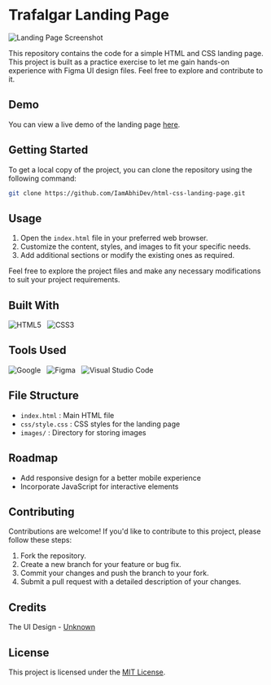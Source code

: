 # Trafalgar Landing Page

![Landing Page Screenshot](./screenshots/screenshot.png)

This repository contains the code for a simple HTML and CSS landing page. This project is built as a practice exercise to let me gain hands-on experience with Figma UI design files. Feel free to explore and contribute to it.

## Demo

You can view a live demo of the landing page [here](https://example.com "Demo").

## Getting Started

To get a local copy of the project, you can clone the repository using the following command:

```bash
git clone https://github.com/IamAbhiDev/html-css-landing-page.git
```

## Usage

1. Open the `index.html` file in your preferred web browser.
2. Customize the content, styles, and images to fit your specific needs.
3. Add additional sections or modify the existing ones as required.

Feel free to explore the project files and make any necessary modifications to suit your project requirements.

## Built With

![HTML5](https://img.shields.io/badge/html5-%23E34F26.svg?style=for-the-badge&logo=html5&logoColor=white) &nbsp;
![CSS3](https://img.shields.io/badge/css3-%231572B6.svg?style=for-the-badge&logo=css3&logoColor=white) &nbsp;

## Tools Used

![Google](https://img.shields.io/badge/google-DA4437?style=for-the-badge&logo=google&logoColor=white) &nbsp;
![Figma](https://img.shields.io/badge/Figma-F24E1E?style=for-the-badge&logo=figma&logoColor=white) &nbsp;
![Visual Studio Code](https://img.shields.io/badge/VS%20Code-0078d7.svg?style=for-the-badge&logo=visual-studio-code&logoColor=white) &nbsp;

## File Structure

- `index.html` : Main HTML file
- `css/style.css` : CSS styles for the landing page
- `images/` : Directory for storing images

## Roadmap

- Add responsive design for a better mobile experience
- Incorporate JavaScript for interactive elements

## Contributing

Contributions are welcome! If you'd like to contribute to this project, please follow these steps:

1. Fork the repository.
2. Create a new branch for your feature or bug fix.
3. Commit your changes and push the branch to your fork.
4. Submit a pull request with a detailed description of your changes.

## Credits

The UI Design - [Unknown](https://www.figma.com/file/EWmzcVkd7qbP5Nf7iMvuqP/Trafalgar-Landing-Page?type=design&node-id=0%3A1&mode=design&t=lnmnigbHeMDvX4Lq-1)

## License

This project is licensed under the [MIT License](LICENSE).
